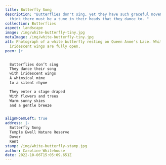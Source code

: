 ```yaml
---
title: Butterfly Song
description: "Butterflies don't sing, yet they have such graceful movements I
  think there must be a tune in their heads that they dance to. "
collection: Butterflies
aspect: landscape
image: /img/white-butterfly-tiny.jpg
metaImage: /img/white-butterfly-tiny.jpg
alt: Photograph of a white butterfly resting on Queen Anne's Lace. White
  iridescent wings are fully open.
poem: |+
  

  Butterflies don’t sing
  They dance their song
  with iridescent wings
  A whimsical mime
  to a silent rhyme

  They enter a stage draped
  With flowers and trees
  Warm sunny skies
  and a gentle breeze


alignPoemLeft: true
address: |-
  Butterfly Song
  Temple Ewell Nature Reserve
  Dover 
  Kent
stamp: /img/white-butterfly-stamp.jpg
author: Caroline Whitehouse
date: 2022-10-06T15:05:09.651Z
---
```

